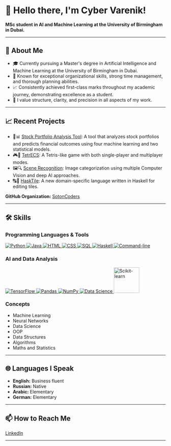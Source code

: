 # 👋 Hello there, I'm Cyber Varenik!

**MSc student in AI and Machine Learning at the University of Birmingham in Dubai.**

---

## 🚀 About Me

- 🎓 Currently pursuing a Master's degree in Artificial Intelligence and Machine Learning at the University of Birmingham in Dubai.
- 🌟 Known for exceptional organizational skills, strong time management, and thorough planning abilities.
- 📈 Consistently achieved first-class marks throughout my academic journey, demonstrating excellence as a student.
- 📐 I value structure, clarity, and precision in all aspects of my work.

---

## 📈 Recent Projects
- 💼📊 [Stock Portfolio Analysis Tool](https://github.com/Cyber-Var/PortfolioAnalysisAndSimulationTool): A tool that analyzes stock portfolios and predicts financial outcomes using four machine learning and two statistical models.
- 🎮🧩 [TetrECS](https://github.com/Cyber-Var/TetrECS): A Tetris-like game with both single-player and multiplayer modes.
- 🖼️🔍 [Scene Recognition](https://github.com/SotonCoders/scene_recognition): Image categorization using multiple Computer Vision and deep AI approaches.
- 🔠👾 [HaskTile](https://github.com/SotonCoders/HaskTile): A new domain-specific language written in Haskell for editing tiles.

**GitHub Organization:** [SotonCoders](https://github.com/SotonCoders)

---

## 🛠 Skills

### Programming Languages & Tools

<a href="https://www.python.org/" target="_blank">
  <img src="https://img.icons8.com/color/48/000000/python.png" alt="Python" title="Python"/>
</a>
<a href="https://www.java.com/" target="_blank">
  <img src="https://img.icons8.com/color/48/000000/java-coffee-cup-logo.png" alt="Java" title="Java"/>
</a>
<a href="https://www.w3schools.com/html/" target="_blank">
  <img src="https://img.icons8.com/color/48/000000/html-5--v1.png" alt="HTML" title="HTML"/>
</a>
<a href="https://www.w3schools.com/css/" target="_blank">
  <img src="https://img.icons8.com/color/48/000000/css3.png" alt="CSS" title="CSS"/>
</a>
<a href="https://www.mysql.com/" target="_blank">
  <img src="https://img.icons8.com/color/48/000000/mysql-logo.png" alt="SQL" title="SQL"/>
</a>
<a href="https://www.haskell.org/" target="_blank">
  <img src="https://img.icons8.com/color/48/000000/haskell.png" alt="Haskell" title="Haskell"/>
</a>
<a href="https://en.wikipedia.org/wiki/Command-line_interface" target="_blank">
  <img src="https://img.icons8.com/windows/48/000000/console.png" alt="Command-line" title="Command-line"/>
</a>

### AI and Data Analysis

<a href="https://www.tensorflow.org/" target="_blank">
  <img src="https://img.icons8.com/color/48/000000/tensorflow.png" alt="TensorFlow" title="TensorFlow"/>
</a>
<a href="https://pandas.pydata.org/" target="_blank">
  <img src="https://img.icons8.com/?id=xSkewUSqtErH&format=png&color=000000" alt="Pandas" title="Pandas"/>
</a>
<a href="https://numpy.org/" target="_blank">
  <img src="https://img.icons8.com/?id=aR9CXyMagKIS&format=png&color=000000" alt="NumPy" title="NumPy"/>
</a>
<a href="https://www.datascience.com/" target="_blank">
  <img src="https://img.icons8.com/?size=50&id=Uurl4wPm2b86&format=png&color=000000" alt="Data Science" title="Data Science"/>
</a>
<a href="https://scikit-learn.org/" target="_blank">
  <img src="https://upload.wikimedia.org/wikipedia/commons/0/05/Scikit_learn_logo_small.svg" alt="Scikit-learn" title="Scikit-learn" width=80/>
</a>

### Concepts

- Machine Learning
- Neural Networks
- Data Science
- OOP
- Data Structures
- Algorithms
- Maths and Statistics

---

## 🌐 Languages I Speak

- **English:** Business fluent
- **Russian:** Native
- **Arabic:** Elementary
- **German:** Elementary

---

## 📫 How to Reach Me

[LinkedIn](https://www.linkedin.com/in/kim-renata/)

---
